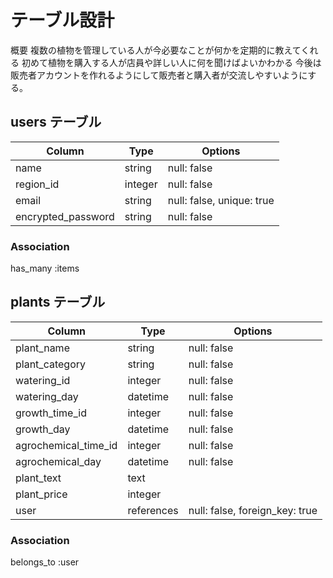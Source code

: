 # テーブル設計

概要
複数の植物を管理している人が今必要なことが何かを定期的に教えてくれる
初めて植物を購入する人が店員や詳しい人に何を聞けばよいかわかる
今後は販売者アカウントを作れるようにして販売者と購入者が交流しやすいようにする。

## users テーブル

| Column             | Type    | Options                  |
| ------------------ | ------- | ------------------------ |
| name               | string  | null: false              |
| region_id          | integer | null: false              |
| email              | string  | null: false, unique: true|
| encrypted_password | string  | null: false              |

### Association

has_many :items

## plants テーブル

| Column                | Type       | Options                        |
| --------------------- | ---------- | ------------------------------ |
| plant_name            | string     | null: false                    |
| plant_category        | string     | null: false                    |
| watering_id           | integer    | null: false                    |
| watering_day          | datetime   | null: false                    |
| growth_time_id        | integer    | null: false                    |
| growth_day            | datetime   | null: false                    |
| agrochemical_time_id  | integer    | null: false                    |
| agrochemical_day      | datetime   | null: false                    |
| plant_text            | text       |                                |
| plant_price           | integer    |                                |
| user                  | references | null: false, foreign_key: true |

### Association

belongs_to :user
